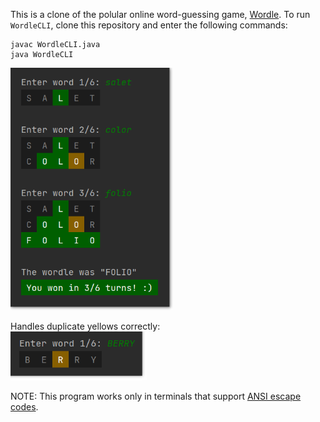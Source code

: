This is a clone of the polular online word-guessing game, <a href="https://www.powerlanguage.co.uk/wordle/">Wordle</a>. To run ```WordleCLI```, clone this repository and enter the following commands:
```
javac WordleCLI.java
java WordleCLI
```

<img src="images/img5.png" alt="Screenshot of WordleCLI" width="260"/><br>

Handles duplicate yellows correctly:<br>
<img src="images/dupes.png" alt="Screenshot of WordleCLI" width="218"/>

NOTE: This program works only in terminals that support <a href="https://en.wikipedia.org/wiki/ANSI_escape_code">ANSI escape codes</a>.
